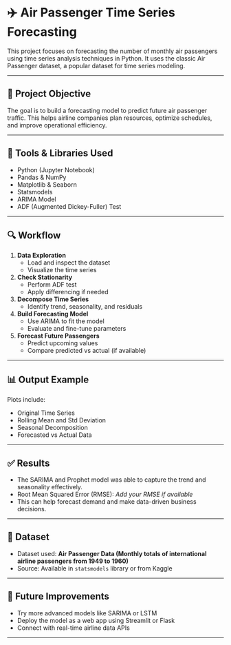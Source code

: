 # ✈️ Air Passenger Time Series Forecasting

This project focuses on forecasting the number of monthly air passengers using time series analysis techniques in Python. It uses the classic Air Passenger dataset, a popular dataset for time series modeling.

---

## 📌 Project Objective

The goal is to build a forecasting model to predict future air passenger traffic. This helps airline companies plan resources, optimize schedules, and improve operational efficiency.

---

## 🧰 Tools & Libraries Used

- Python (Jupyter Notebook)
- Pandas & NumPy
- Matplotlib & Seaborn
- Statsmodels
- ARIMA Model
- ADF (Augmented Dickey-Fuller) Test

---

## 🔍 Workflow

1. **Data Exploration**
   - Load and inspect the dataset
   - Visualize the time series
2. **Check Stationarity**
   - Perform ADF test
   - Apply differencing if needed
3. **Decompose Time Series**
   - Identify trend, seasonality, and residuals
4. **Build Forecasting Model**
   - Use ARIMA to fit the model
   - Evaluate and fine-tune parameters
5. **Forecast Future Passengers**
   - Predict upcoming values
   - Compare predicted vs actual (if available)

---

## 📊 Output Example

Plots include:
- Original Time Series
- Rolling Mean and Std Deviation
- Seasonal Decomposition
- Forecasted vs Actual Data

---

## ✅ Results

- The SARIMA and Prophet model was able to capture the trend and seasonality effectively.
- Root Mean Squared Error (RMSE): _Add your RMSE if available_  
- This can help forecast demand and make data-driven business decisions.

---

## 📁 Dataset

- Dataset used: **Air Passenger Data (Monthly totals of international airline passengers from 1949 to 1960)**
- Source: Available in `statsmodels` library or from Kaggle

---

## 📌 Future Improvements

- Try more advanced models like SARIMA or LSTM
- Deploy the model as a web app using Streamlit or Flask
- Connect with real-time airline data APIs

----

